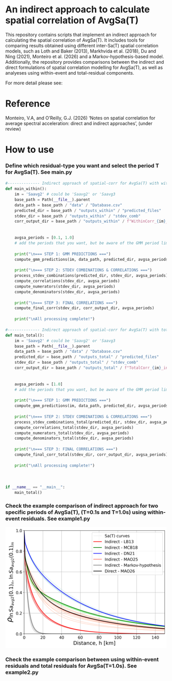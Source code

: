 # An indirect approach to calculate spatial correlation of AvgSa(T)
This repository contains scripts that implement an indirect approach for calculating the spatial correlation of AvgSa(T).
It includes tools for comparing results obtained using different inter-Sa(T) spatial correlation models, such as Loth and Baker (2013), Markhvida et al. (2018), Du and Ning (2021), Monteiro et al. (2026) and a Markov-hypothesis-based model.
Additionally, the repository provides comparisons between the indirect and direct formulations of spatial correlation modelling for AvgSa(T), as well as analyeses using within-event and total-residual components.

For more detail please see:
# Reference
Monteiro, V.A, and O’Reilly, G.J. (2026) ‘Notes on spatial correlation for average spectral acceleration: direct and indirect approaches’, (under review)

# How to use
### Define which residual-type you want and select the period T for AvgSa(T). See main.py

```python
#-------------- Indirect approach of spatial-corr for AvgSa(T) with within-event residuals --------------# 
def main_within():
    im = 'Saavg2' # could be 'Saavg2' or 'Saavg3
    base_path = Path(__file__).parent
    data_path = base_path / "data" / "Database.csv"
    predicted_dir = base_path / "outputs_within" / "predicted_files"
    stdev_dir = base_path / "outputs_within" / "stdev_comb"
    corr_output_dir = base_path / "outputs_within" / f"WithinCorr_{im}_ind"


    avgsa_periods = [0.1, 1.0] 
    # add the periods that you want, but be aware of the GMM period limits!

    print("\n=== STEP 1: GMM PREDICTIONS ===")
    compute_gmm_predictions(im, data_path, predicted_dir, avgsa_periods)

    print("\n=== STEP 2: STDEV COMBINATIONS & CORRELATIONS ===")
    process_stdev_combinations(predicted_dir, stdev_dir, avgsa_periods)
    compute_correlations(stdev_dir, avgsa_periods)
    compute_numerators(stdev_dir, avgsa_periods)
    compute_denominators(stdev_dir, avgsa_periods)

    print("\n=== STEP 3: FINAL CORRELATIONS ===")
    compute_final_corr(stdev_dir, corr_output_dir, avgsa_periods)

    print("\nAll processing complete!")
    
#-------------- Indirect approach of spatial-corr for AvgSa(T) with total-event residuals --------------#
def main_total():
    im = 'Saavg2' # could be 'Saavg2' or 'Saavg3
    base_path = Path(__file__).parent
    data_path = base_path / "data" / "Database.csv"
    predicted_dir = base_path / "outputs_total" / "predicted_files"
    stdev_dir = base_path / "outputs_total" / "stdev_comb"
    corr_output_dir = base_path / "outputs_total" / f"TotalCorr_{im}_ind"


    avgsa_periods = [1.0] 
    # add the periods that you want, but be aware of the GMM period limits!

    print("\n=== STEP 1: GMM PREDICTIONS ===")
    compute_gmm_predictions(im, data_path, predicted_dir, avgsa_periods)

    print("\n=== STEP 2: STDEV COMBINATIONS & CORRELATIONS ===")
    process_stdev_combinations_total(predicted_dir, stdev_dir, avgsa_periods)
    compute_correlations_total(stdev_dir, avgsa_periods)
    compute_numerators_total(stdev_dir, avgsa_periods)
    compute_denominators_total(stdev_dir, avgsa_periods)

    print("\n=== STEP 3: FINAL CORRELATIONS ===")
    compute_final_corr_total(stdev_dir, corr_output_dir, avgsa_periods)

    print("\nAll processing complete!")



if __name__ == "__main__":
    main_total()

```

### Check the example comparison of indirect approach for two specific periods of AvgSa(T), (T=0.1s and T=1.0s) using within-event residuals. See example1.py

![Comparison of correlations](Figures/comp_avgsa2_sa_dir_indir_0.1.png)

### Check the example comparison between using within-event residuals and total residuals for AvgSa(T=1.0s). See example2.py

